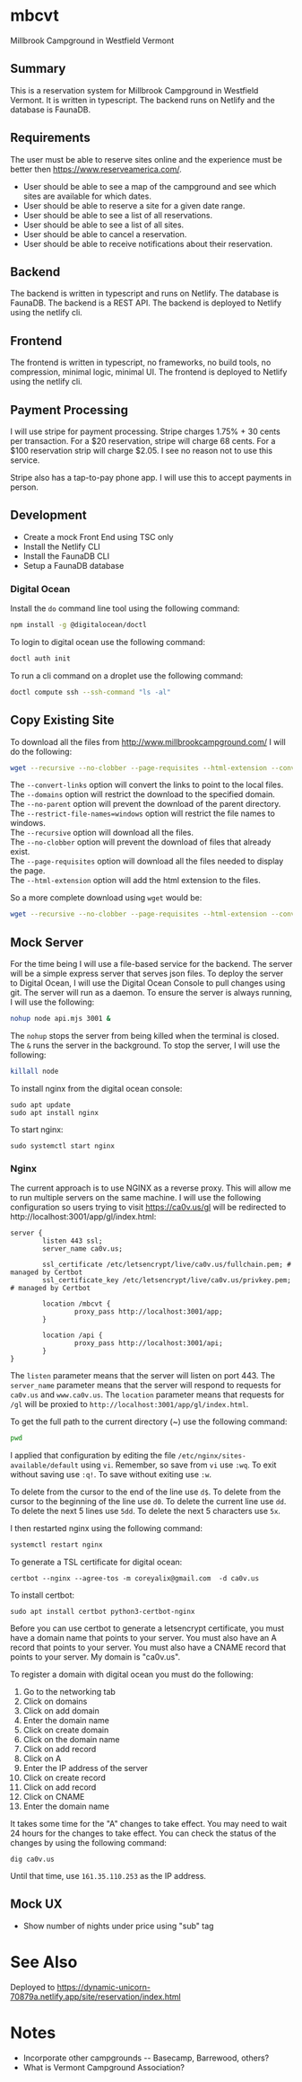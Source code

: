 # mbcvt
Millbrook Campground in Westfield Vermont

## Summary

This is a reservation system for Millbrook Campground in Westfield Vermont.  It is written in typescript.  The backend runs on Netlify and the database is FaunaDB.

## Requirements

The user must be able to reserve sites online and the experience must be better then https://www.reserveamerica.com/.

- User should be able to see a map of the campground and see which sites are available for which dates.
- User should be able to reserve a site for a given date range.
- User should be able to see a list of all reservations.
- User should be able to see a list of all sites.
- User should be able to cancel a reservation.
- User should be able to receive notifications about their reservation.

## Backend

The backend is written in typescript and runs on Netlify.  The database is FaunaDB.  The backend is a REST API.  The backend is deployed to Netlify using the netlify cli.

## Frontend

The frontend is written in typescript, no frameworks, no build tools, no compression, minimal logic, minimal UI.  The frontend is deployed to Netlify using the netlify cli.

## Payment Processing

I will use stripe for payment processing.  Stripe charges 1.75% + 30 cents per transaction.  For a $20 reservation, stripe will charge 68 cents.  For a $100 reservation strip will charge $2.05. I see no reason not to use this service.

Stripe also has a tap-to-pay phone app.  I will use this to accept payments in person.

## Development

- Create a mock Front End using TSC only
- Install the Netlify CLI
- Install the FaunaDB CLI
- Setup a FaunaDB database

### Digital Ocean

Install the `do` command line tool using the following command:

```bash
npm install -g @digitalocean/doctl
```

To login to digital ocean use the following command:

```bash
doctl auth init
```

To run a cli command on a droplet use the following command:

```bash
doctl compute ssh --ssh-command "ls -al"
```


## Copy Existing Site

To download all the files from http://www.millbrookcampground.com/ I will do the following:

```bash
wget --recursive --no-clobber --page-requisites --html-extension --convert-links --restrict-file-names=windows --domains millbrookcampground.com --no-parent http://www.millbrookcampground.com/
```

The `--convert-links` option will convert the links to point to the local files.  
The `--domains` option will restrict the download to the specified domain.  
The `--no-parent` option will prevent the download of the parent directory.  
The `--restrict-file-names=windows` option will restrict the file names to windows.  
The `--recursive` option will download all the files.  
The `--no-clobber` option will prevent the download of files that already exist.  
The `--page-requisites` option will download all the files needed to display the page.  
The `--html-extension` option will add the html extension to the files.

So a more complete download using `wget` would be:

```bash
wget --recursive --no-clobber --page-requisites --html-extension --convert-links --restrict-file-names=windows http://www.millbrookcampground.com/
```


## Mock Server

For the time being I will use a file-based service for the backend.  The server will be a simple express server that serves json files.  To deploy the server to Digital Ocean, I will use the Digital Ocean Console to pull changes using git.  The server will run as a daemon.  To ensure the server is always running, I will use the following:

```bash
nohup node api.mjs 3001 &
```

The `nohup` stops the server from being killed when the terminal is closed.  The `&` runs the server in the background.  To stop the server, I will use the following:

```bash
killall node
```

To install nginx from the digital ocean console:

```
sudo apt update
sudo apt install nginx
```

To start nginx:

```
sudo systemctl start nginx
```

### Nginx

The current approach is to use NGINX as a reverse proxy.  This will allow me to run multiple servers on the same machine.  I will use the following configuration so users trying to visit https://ca0v.us/gl will be redirected to http://localhost:3001/app/gl/index.html:

```nginx
server {
        listen 443 ssl;
        server_name ca0v.us;

        ssl_certificate /etc/letsencrypt/live/ca0v.us/fullchain.pem; # managed by Certbot
        ssl_certificate_key /etc/letsencrypt/live/ca0v.us/privkey.pem; # managed by Certbot

        location /mbcvt {
                proxy_pass http://localhost:3001/app;
        }

        location /api {
                proxy_pass http://localhost:3001/api;
        }
}
```


The `listen` parameter means that the server will listen on port 443.  The `server_name` parameter means that the server will respond to requests for `ca0v.us` and `www.ca0v.us`.  The `location` parameter means that requests for `/gl` will be proxied to `http://localhost:3001/app/gl/index.html`.

To get the full path to the current directory (~) use the following command:

```bash
pwd
```


I applied that configuration by editing the file `/etc/nginx/sites-available/default` using `vi`.  Remember, so save from `vi` use `:wq`.  To exit without saving use `:q!`.  To save without exiting use `:w`.

To delete from the cursor to the end of the line use `d$`.  To delete from the cursor to the beginning of the line use `d0`.  To delete the current line use `dd`.  To delete the next 5 lines use `5dd`.  To delete the next 5 characters use `5x`.

I then restarted nginx using the following command:

```bash
systemctl restart nginx
```

To generate a TSL certificate for digital ocean:

```
certbot --nginx --agree-tos -m coreyalix@gmail.com  -d ca0v.us
```

To install certbot:

```
sudo apt install certbot python3-certbot-nginx
```

Before you can use certbot to generate a letsencrypt certificate, you must have a domain name that points to your server.  You must also have an A record that points to your server.  You must also have a CNAME record that points to your server.  My domain is "ca0v.us".  

To register a domain with digital ocean you must do the following:

1. Go to the networking tab
2. Click on domains
3. Click on add domain
4. Enter the domain name
5. Click on create domain
6. Click on the domain name
7. Click on add record
8. Click on A
9. Enter the IP address of the server
10. Click on create record
11. Click on add record
12. Click on CNAME
13. Enter the domain name

It takes some time for the "A" changes to take effect.  You may need to wait 24 hours for the changes to take effect.  You can check the status of the changes by using the following command:

```
dig ca0v.us
```

Until that time, use `161.35.110.253` as the IP address.


## Mock UX

- Show number of nights under price using "sub" tag

# See Also

Deployed to <https://dynamic-unicorn-70879a.netlify.app/site/reservation/index.html>

# Notes

- Incorporate other campgrounds -- Basecamp, Barrewood, others?
- What is Vermont Campground Association?